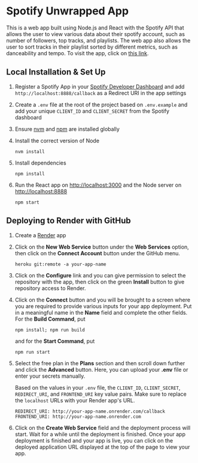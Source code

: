 # Spotify Unwrapped App

This is a web app built using Node.js and React with the Spotify API that allows the user to view various data about their spotify account, such as number of followers, top tracks, and playlists. The web app also allows the user to sort tracks in their playlist sorted by different metrics, such as danceability and tempo. To visit the app, click on [this link](https://spotify-unwrapped.onrender.com).

## Local Installation & Set Up

1. Register a Spotify App in your [Spotify Developer Dashboard](https://developer.spotify.com/dashboard/) and add `http://localhost:8888/callback` as a Redirect URI in the app settings

2. Create a `.env` file at the root of the project based on `.env.example` and add your unique `CLIENT_ID` and `CLIENT_SECRET` from the Spotify dashboard

3. Ensure [nvm](https://github.com/nvm-sh/nvm) and [npm](https://www.npmjs.com/) are installed globally

4. Install the correct version of Node

    ```shell
    nvm install
    ```

5. Install dependencies

    ```shell
    npm install
    ```

6. Run the React app on <http://localhost:3000> and the Node server on <http://localhost:8888>

    ```shell
    npm start
    ```

## Deploying to Render with GitHub

1. Create a [Render](https://render.com/) app

2. Click on the **New Web Service** button under the **Web Services** option, then click on the **Connect Account** button under the GitHub menu.

    ```shell
    heroku git:remote -a your-app-name
    ```

3. Click on the **Configure** link and you can give permission to select the repository with the app, then click on the green **Install** button to give repository access to Render.

3. Click on the **Connect** button and you will be brought to a screen where you are required to provide various inputs for your app deployment. Put in a meaningful name in the **Name** field and complete the other fields. For the **Build Command**, put

   ```shell
   npm install; npm run build
   ```

    and for the **Start Command**, put

    ```shell
   npm run start
   ```

3. Select the free plan in the **Plans** section and then scroll down further and click the **Advanced** button. Here, you can upload your **.env** file or enter your secrets manually.

   Based on the values in your `.env` file, the `CLIENT_ID`, `CLIENT_SECRET`, `REDIRECT_URI`, and `FRONTEND_URI` key value pairs. Make sure to replace the `localhost` URLs with your Render app's URL.

   ```env
   REDIRECT_URI: http://your-app-name.onrender.com/callback
   FRONTEND_URI: http://your-app-name.onrender.com
   ```

5. Click on the **Create Web Service** field and the deployment process will start. Wait for a while until the deployment is finished. Once your app deployment is finished and your app is live, you can click on the deployed application URL displayed at the top of the page to view your app.